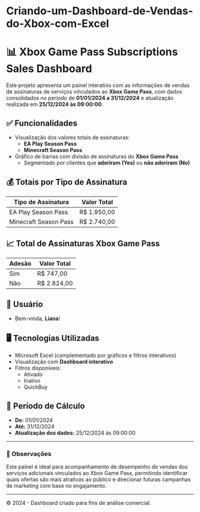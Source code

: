 # Criando-um-Dashboard-de-Vendas-do-Xbox-com-Excel
# 📊 Xbox Game Pass Subscriptions Sales Dashboard

Este projeto apresenta um painel interativo com as informações de vendas de assinaturas de serviços vinculados ao **Xbox Game Pass**, com dados consolidados no período de **01/01/2024 a 31/12/2024** e atualização realizada em **25/12/2024 às 09:00:00**.

## ✅ Funcionalidades

- Visualização dos valores totais de assinaturas:
  - **EA Play Season Pass**
  - **Minecraft Season Pass**
- Gráfico de barras com divisão de assinaturas do **Xbox Game Pass**
  - Segmentado por clientes que **aderiram (Yes)** ou **não aderiram (No)**

## 💰 Totais por Tipo de Assinatura

| Tipo de Assinatura       | Valor Total     |
|--------------------------|-----------------|
| EA Play Season Pass      | R$ 1.950,00     |
| Minecraft Season Pass    | R$ 2.740,00     |

## 📈 Total de Assinaturas Xbox Game Pass

| Adesão | Valor Total     |
|--------|-----------------|
| Sim    | R$ 747,00       |
| Não    | R$ 2.824,00     |

## 👤 Usuário

- Bem-vinda, **Liana**!

## 🖥️ Tecnologias Utilizadas

- Microsoft Excel (complementado por gráficos e filtros interativos)
- Visualização com **Dashboard interativo**
- Filtros disponíveis:
  - Ativado
  - Inativo
  - QuickBuy

## 📅 Período de Cálculo

- **De:** 01/01/2024  
- **Até:** 31/12/2024  
- **Atualização dos dados:** 25/12/2024 às 09:00:00

---

### 📌 Observações

Este painel é ideal para acompanhamento de desempenho de vendas dos serviços adicionais vinculados ao Xbox Game Pass, permitindo identificar quais ofertas são mais atrativas ao público e direcionar futuras campanhas de marketing com base no engajamento.

---

© 2024 - Dashboard criado para fins de análise comercial.
